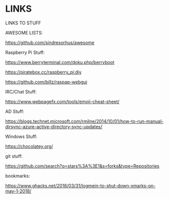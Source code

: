 # LINKS
LINKS TO STUFF


AWESOME LISTS:

https://github.com/sindresorhus/awesome





Raspberry Pi Stuff:

https://www.berryterminal.com/doku.php/berryboot

https://piratebox.cc/raspberry_pi:diy

https://github.com/billz/raspap-webgui


IRC/Chat Stuff:

https://www.webpagefx.com/tools/emoji-cheat-sheet/

AD Stuff:

https://blogs.technet.microsoft.com/rmilne/2014/10/01/how-to-run-manual-dirsync-azure-active-directory-sync-updates/


Windows Stuff:

https://chocolatey.org/


git stuff:

https://github.com/search?q=stars%3A%3E1&s=forks&type=Repositories

bookmarks:

https://www.ghacks.net/2018/03/31/logmein-to-shut-down-xmarks-on-may-1-2018/
